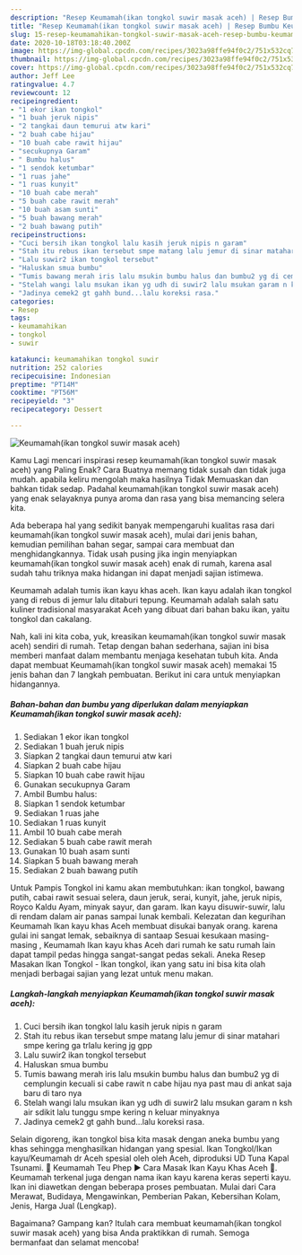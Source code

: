 ```yaml
---
description: "Resep Keumamah(ikan tongkol suwir masak aceh) | Resep Bumbu Keumamah(ikan tongkol suwir masak aceh) Yang Menggugah Selera"
title: "Resep Keumamah(ikan tongkol suwir masak aceh) | Resep Bumbu Keumamah(ikan tongkol suwir masak aceh) Yang Menggugah Selera"
slug: 15-resep-keumamahikan-tongkol-suwir-masak-aceh-resep-bumbu-keumamahikan-tongkol-suwir-masak-aceh-yang-menggugah-selera
date: 2020-10-18T03:18:40.200Z
image: https://img-global.cpcdn.com/recipes/3023a98ffe94f0c2/751x532cq70/keumamahikan-tongkol-suwir-masak-aceh-foto-resep-utama.jpg
thumbnail: https://img-global.cpcdn.com/recipes/3023a98ffe94f0c2/751x532cq70/keumamahikan-tongkol-suwir-masak-aceh-foto-resep-utama.jpg
cover: https://img-global.cpcdn.com/recipes/3023a98ffe94f0c2/751x532cq70/keumamahikan-tongkol-suwir-masak-aceh-foto-resep-utama.jpg
author: Jeff Lee
ratingvalue: 4.7
reviewcount: 12
recipeingredient:
- "1 ekor ikan tongkol"
- "1 buah jeruk nipis"
- "2 tangkai daun temurui atw kari"
- "2 buah cabe hijau"
- "10 buah cabe rawit hijau"
- "secukupnya Garam"
- " Bumbu halus"
- "1 sendok ketumbar"
- "1 ruas jahe"
- "1 ruas kunyit"
- "10 buah cabe merah"
- "5 buah cabe rawit merah"
- "10 buah asam sunti"
- "5 buah bawang merah"
- "2 buah bawang putih"
recipeinstructions:
- "Cuci bersih ikan tongkol lalu kasih jeruk nipis n garam"
- "Stah itu rebus ikan tersebut smpe matang lalu jemur di sinar matahari smpe kering ga trlalu kering jg gpp"
- "Lalu suwir2 ikan tongkol tersebut"
- "Haluskan smua bumbu"
- "Tumis bawang merah iris lalu msukin bumbu halus dan bumbu2 yg di cemplungin kecuali si cabe rawit n cabe hijau nya past mau di ankat saja baru di taro nya"
- "Stelah wangi lalu msukan ikan yg udh di suwir2 lalu msukan garam n ksh air sdikit lalu tunggu smpe kering n keluar minyaknya"
- "Jadinya cemek2 gt gahh bund...lalu koreksi rasa."
categories:
- Resep
tags:
- keumamahikan
- tongkol
- suwir

katakunci: keumamahikan tongkol suwir 
nutrition: 252 calories
recipecuisine: Indonesian
preptime: "PT14M"
cooktime: "PT56M"
recipeyield: "3"
recipecategory: Dessert

---
```



![Keumamah(ikan tongkol suwir masak aceh)](https://img-global.cpcdn.com/recipes/3023a98ffe94f0c2/751x532cq70/keumamahikan-tongkol-suwir-masak-aceh-foto-resep-utama.jpg)

Kamu Lagi mencari inspirasi resep keumamah(ikan tongkol suwir masak aceh) yang Paling Enak? Cara Buatnya memang tidak susah dan tidak juga mudah. apabila keliru mengolah maka hasilnya Tidak Memuaskan dan bahkan tidak sedap. Padahal keumamah(ikan tongkol suwir masak aceh) yang enak selayaknya punya aroma dan rasa yang bisa memancing selera kita.

Ada beberapa hal yang sedikit banyak mempengaruhi kualitas rasa dari keumamah(ikan tongkol suwir masak aceh), mulai dari jenis bahan, kemudian pemilihan bahan segar, sampai cara membuat dan menghidangkannya. Tidak usah pusing jika ingin menyiapkan keumamah(ikan tongkol suwir masak aceh) enak di rumah, karena asal sudah tahu triknya maka hidangan ini dapat menjadi sajian istimewa.

Keumamah adalah tumis ikan kayu khas aceh. Ikan kayu adalah ikan tongkol yang di rebus di jemur lalu ditaburi tepung. Keumamah adalah salah satu kuliner tradisional masyarakat Aceh yang dibuat dari bahan baku ikan, yaitu tongkol dan cakalang.


Nah, kali ini kita coba, yuk, kreasikan keumamah(ikan tongkol suwir masak aceh) sendiri di rumah. Tetap dengan bahan sederhana, sajian ini bisa memberi manfaat dalam membantu menjaga kesehatan tubuh kita. Anda dapat membuat Keumamah(ikan tongkol suwir masak aceh) memakai 15 jenis bahan dan 7 langkah pembuatan. Berikut ini cara untuk menyiapkan hidangannya.

<!--inarticleads1-->

##### Bahan-bahan dan bumbu yang diperlukan dalam menyiapkan Keumamah(ikan tongkol suwir masak aceh):

1. Sediakan 1 ekor ikan tongkol
1. Sediakan 1 buah jeruk nipis
1. Siapkan 2 tangkai daun temurui atw kari
1. Siapkan 2 buah cabe hijau
1. Siapkan 10 buah cabe rawit hijau
1. Gunakan secukupnya Garam
1. Ambil  Bumbu halus:
1. Siapkan 1 sendok ketumbar
1. Sediakan 1 ruas jahe
1. Sediakan 1 ruas kunyit
1. Ambil 10 buah cabe merah
1. Sediakan 5 buah cabe rawit merah
1. Gunakan 10 buah asam sunti
1. Siapkan 5 buah bawang merah
1. Sediakan 2 buah bawang putih


Untuk Pampis Tongkol ini kamu akan membutuhkan: ikan tongkol, bawang putih, cabai rawit sesuai selera, daun jeruk, serai, kunyit, jahe, jeruk nipis, Royco Kaldu Ayam, minyak sayur, dan garam. Ikan kayu disuwir-suwir, lalu di rendam dalam air panas sampai lunak kembali. Kelezatan dan kegurihan Keumamah Ikan kayu khas Aceh membuat disukai banyak orang. karena gulai ini sangat lemak, sebaiknya di santaap Sesuai kesukaan masing-masing , Keumamah Ikan kayu khas Aceh dari rumah ke satu rumah lain dapat tampil pedas hingga sangat-sangat pedas sekali. Aneka Resep Masakan Ikan Tongkol - Ikan tongkol, ikan yang satu ini bisa kita olah menjadi berbagai sajian yang lezat untuk menu makan. 

<!--inarticleads2-->

##### Langkah-langkah menyiapkan Keumamah(ikan tongkol suwir masak aceh):

1. Cuci bersih ikan tongkol lalu kasih jeruk nipis n garam
1. Stah itu rebus ikan tersebut smpe matang lalu jemur di sinar matahari smpe kering ga trlalu kering jg gpp
1. Lalu suwir2 ikan tongkol tersebut
1. Haluskan smua bumbu
1. Tumis bawang merah iris lalu msukin bumbu halus dan bumbu2 yg di cemplungin kecuali si cabe rawit n cabe hijau nya past mau di ankat saja baru di taro nya
1. Stelah wangi lalu msukan ikan yg udh di suwir2 lalu msukan garam n ksh air sdikit lalu tunggu smpe kering n keluar minyaknya
1. Jadinya cemek2 gt gahh bund...lalu koreksi rasa.


Selain digoreng, ikan tongkol bisa kita masak dengan aneka bumbu yang khas sehingga menghasilkan hidangan yang spesial. Ikan Tongkol/Ikan kayu/Keumamah dr Aceh spesial oleh oleh Aceh, diproduksi UD Tuna Kapal Tsunami. 🔴 Keumamah Teu Phep ► Cara Masak Ikan Kayu Khas Aceh 🍴. Keumamah terkenal juga dengan nama ikan kayu karena keras seperti kayu. Ikan ini diawetkan dengan beberapa proses pembuatan. Mulai dari Cara Merawat, Budidaya, Mengawinkan, Pemberian Pakan, Kebersihan Kolam, Jenis, Harga Jual (Lengkap). 

Bagaimana? Gampang kan? Itulah cara membuat keumamah(ikan tongkol suwir masak aceh) yang bisa Anda praktikkan di rumah. Semoga bermanfaat dan selamat mencoba!
